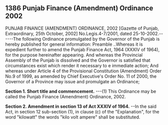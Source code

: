 ## 1386 Punjab Finance (Amendment) Ordinance 2002
 
PUNJAB FINANCE (AMENDMENT) ORDINANCE, 2002
[Gazette of Punjab, Extraordinary, 25th October, 2002]
No.Legis.4-7/2001, dated 25-10-2002.------The following Ordinance promulgated by the Governor of the Punjab is hereby published for general information:
Preamble ..Whereas it is expedient further to amend the Punjab Finance Act, 1964 (XXXIV of 1964), for the purpose hereinafter appearing.
And whereas the Provincial Assembly of the Punjab is dissolved and the Governor is satisfied that circumstances exist which render it necessary to e immediate action;
And whereas under Article 4 of the Provisional Constitution (Amendment) Order No.9 of 1999, as amended by Chief Executive's Order No. 11 of 2000, the Governor of a Province may issue and promulgate an Ordinance;

**Section 1. Short title and commencement.**
---(1) This Ordinance may be called the Punjab Finance (Amendment) Ordinance, 2002.

 

**Section 2. Amendment in section 13 of Act XXXIV of 1964.**
--In the said Act, in section 12 sub-section (1), in clause (c) of the "Explanation", for the word "kilowatt" the words "kilo volt ampere" shall be substituted.

